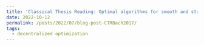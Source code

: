 ```yaml
---
title: 'Classical Thesis Reading: Optimal algorithms for smooth and strongly convex distributed optimization in networks'
date: 2022-10-12
permalink: /posts/2022/07/blog-post-CTRBach2017/
tags:
  - decentralized optimization
---
```


